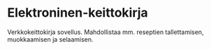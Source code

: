 Elektroninen-keittokirja
========================

Verkkokeittokirja sovellus. Mahdollistaa mm. reseptien tallettamisen, muokkaamisen ja selaamisen.
